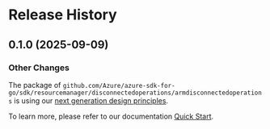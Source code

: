 # Release History

## 0.1.0 (2025-09-09)
### Other Changes

The package of `github.com/Azure/azure-sdk-for-go/sdk/resourcemanager/disconnectedoperations/armdisconnectedoperations` is using our [next generation design principles](https://azure.github.io/azure-sdk/general_introduction.html).

To learn more, please refer to our documentation [Quick Start](https://aka.ms/azsdk/go/mgmt).